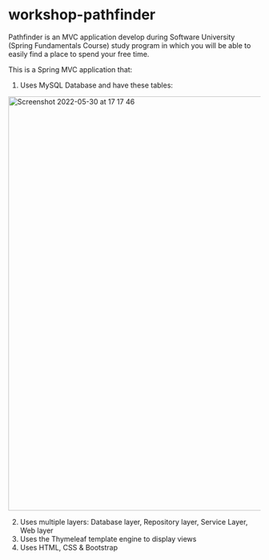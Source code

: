 # workshop-pathfinder
Pathfinder is an MVC application develop during Software University (Spring Fundamentals Course) study program in which you will be able to easily find a place to spend your free time.

This is a Spring MVC application that:

1. Uses MySQL Database and have these tables: 

<img width="826" alt="Screenshot 2022-05-30 at 17 17 46" src="https://user-images.githubusercontent.com/88932265/171011030-e5448c00-c986-4550-ac36-0ac9ce5a818f.png">

2. Uses multiple layers: Database layer, Repository layer, Service Layer, Web layer
3. Uses the Thymeleaf template engine to display views
4. Uses HTML, CSS & Bootstrap
